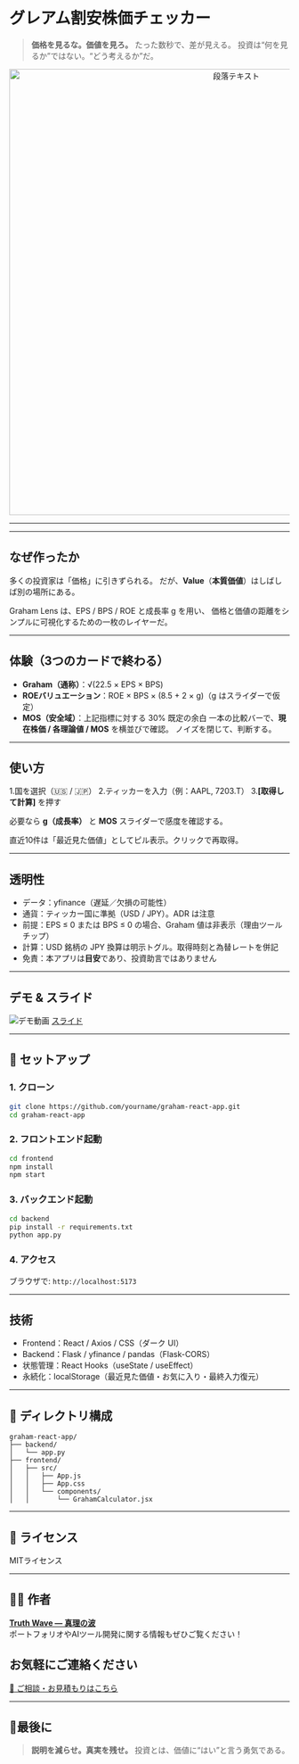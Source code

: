 # グレアム割安株価チェッカー

> **価格を見るな。価値を見ろ。**
> たった数秒で、差が見える。
> 投資は“何を見るか”ではない。“どう考えるか”だ。


<p align="center">
<img width="800" alt="段落テキスト" src="https://github.com/user-attachments/assets/e4d74697-b153-4838-9b6b-36f6fbf090f4" />
</p>

---



---

## なぜ作ったか

多くの投資家は「価格」に引きずられる。
だが、**Value**（**本質価値**）はしばしば別の場所にある。

Graham Lens は、EPS / BPS / ROE と成長率 g を用い、
価格と価値の距離をシンプルに可視化するための一枚のレイヤーだ。

---

## 体験（3つのカードで終わる）

- **Graham（通称）**：√(22.5 × EPS × BPS)
- **ROEバリュエーション**：ROE × BPS × (8.5 + 2 × g)（g はスライダーで仮定）
- **MOS（安全域）**：上記指標に対する 30% 既定の余白
一本の比較バーで、**現在株価 / 各理論値 / MOS** を横並びで確認。
ノイズを閉じて、判断する。

---

## 使い方
1.国を選択（🇺🇸 / 🇯🇵）
2.ティッカーを入力（例：AAPL, 7203.T）
3.**[取得して計算]** を押す

必要なら **g（成長率）** と **MOS** スライダーで感度を確認する。

直近10件は「最近見た価値」としてピル表示。クリックで再取得。

---
## 透明性
- データ：yfinance（遅延／欠損の可能性）
- 通貨：ティッカー国に準拠（USD / JPY）。ADR は注意
- 前提：EPS ≤ 0 または BPS ≤ 0 の場合、Graham 値は非表示（理由ツールチップ）
- 計算：USD 銘柄の JPY 換算は明示トグル。取得時刻と為替レートを併記
- 免責：本アプリは**目安**であり、投資助言ではありません

---

##  デモ & スライド
![デモ動画](https://github.com/TomoProgrammingDayori/graham-react-app/blob/main/%E8%B3%87%E6%96%99/%E3%83%87%E3%83%A2%E5%8B%95%E7%94%BB.gif)
[スライド](https://github.com/truthwave/graham-react-app/tree/main/%E8%B3%87%E6%96%99/%E3%82%B0%E3%83%AC%E3%82%A2%E3%83%A0%E5%89%B2%E5%AE%89%E6%A0%AA%E4%BE%A1%E3%83%81%E3%82%A7%E3%83%83%E3%82%AB%E3%83%BC%20%E3%82%B9%E3%83%A9%E3%82%A4%E3%83%89)

---

## 🔧 セットアップ

### 1. クローン

```bash
git clone https://github.com/yourname/graham-react-app.git
cd graham-react-app
````

### 2. フロントエンド起動

```bash
cd frontend
npm install
npm start
```

### 3. バックエンド起動

```bash
cd backend
pip install -r requirements.txt
python app.py
```

### 4. アクセス

ブラウザで:
`http://localhost:5173`

---

## 技術
- Frontend：React / Axios / CSS（ダーク UI）
- Backend：Flask / yfinance / pandas（Flask-CORS）
- 状態管理：React Hooks（useState / useEffect）
- 永続化：localStorage（最近見た価値・お気に入り・最終入力復元）

---

## 📂 ディレクトリ構成

```
graham-react-app/
├── backend/
│   └── app.py
├── frontend/
│   ├── src/
│   │   ├── App.js
│   │   ├── App.css
│   │   └── components/
│   │       └── GrahamCalculator.jsx
```

---

## 📜 ライセンス

MITライセンス

---

## 🧑‍💻 作者

**[Truth Wave ― 真理の波](https://github.com/truthwave)**  
ポートフォリオやAIツール開発に関する情報もぜひご覧ください！


## お気軽にご連絡ください
[📩 ご相談・お見積もりはこちら](mailto:realmadrid71214591@gmail.com)

---

## 🏁最後に
> **説明を減らせ。真実を残せ。**
> 投資とは、価値に“はい”と言う勇気である。
